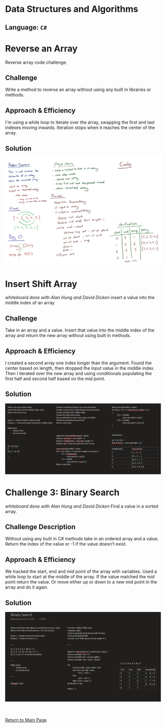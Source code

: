 # Data Structures and Algorithms
## Language: `C#`

# Reverse an Array
Reverse array code challenge.

## Challenge
Write a method to reverse an array without using any built in libraries or methods.

## Approach & Efficiency
I'm using a while loop to iterate over the array, swapping the first and last indexes moving inwards.  Iteration stops when it reaches the center of the array.

## Solution
![array reverse whiteboard](./assets/array-reverse.jpg)



# Insert Shift Array
*whiteboard done with Alan Hung and David Dicken*
insert a value into the middle index of an array

## Challenge
Take in an array and a value.  Insert that value into the middle index of the array and return the new array without using built in methods.

## Approach & Efficiency
I created a second array one index longer than the argument.  Found the center based on length, then dropped the input value in the middle index.  Then I iterated over the new array and using conditionals populating the first half and second half based on the mid point.

## Solution
![array insert shift](./assets/insertShiftArray.png)

# Challenge 3: Binary Search
*whiteboard done with Alan Hung and David Dicken*
Find a value in a sorted array.

## Challenge Description
Without using any built in C# methods take in an ordered array and a value.  Return the index of the value or -1 if the value doesn't exist.

## Approach & Efficiency
We tracked the start, end and mid point of the array with variables.  Used a while loop to start at the middle of the array.  If the value matched the mid point return the value. Or move either up or down to a new mid point in the array and do it again.

## Solution
![Binary Search Whiteboard](./assets/binary_search.png)

<br><br>
[Return to Main Page](../README.md)
